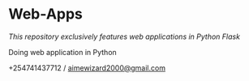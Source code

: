 # Web-Apps 
*This repository exclusively features web applications in Python Flask*


Doing web application in Python


+254741437712 / aimewizard2000@gmail.com

